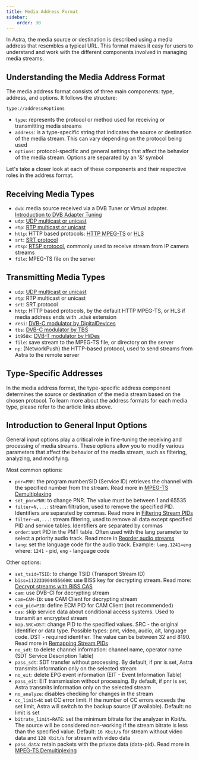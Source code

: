 ```yaml
---
title: Media Address Format
sidebar:
    order: 30
---
```


In Astra, the media source or destination is described using a media address that resembles a typical URL. This format makes it easy for users to understand and work with the different components involved in managing media streams.

## Understanding the Media Address Format

The media address format consists of three main components: type, address, and options. It follows the structure:

```
type://address#options
```

- `type`: represents the protocol or method used for receiving or transmitting media streams
- `address`: is a type-specific string that indicates the source or destination of the media stream. This can vary depending on the protocol being used
- `options`: protocol-specific and general settings that affect the behavior of the media stream. Options are separated by an '&' symbol

Let's take a closer look at each of these components and their respective roles in the address format.

## Receiving Media Types

- `dvb`: media source received via a DVB Tuner or Virtual adapter. [Introduction to DVB Adapter Tuning](/en/astra/adapters/)
- `udp`: [UDP multicast or unicast](/en/astra/receiving-udp/)
- `rtp`: [RTP multicast or unicast](/en/astra/receiving-udp/)
- `http`: HTTP based protocols: [HTTP MPEG-TS](/en/astra/receiving-http/http/) or [HLS](/en/astra/receiving-http/hls/)
- `srt`: [SRT protocol](/en/astra/receiving/srt/)
- `rtsp`: [RTSP protocol](/en/astra/receiving/rtsp/), commonly used to receive stream from IP camera streams
- `file`: MPEG-TS file on the server

## Transmitting Media Types

- `udp`: [UDP multicast or unicast](/en/astra/delivery-udp/)
- `rtp`: RTP multicast or unicast
- `srt`: SRT protocol
- `http`: HTTP based protocols, by the default HTTP MPEG-TS, or HLS if media address ends with `.m3u8` extension
- `resi`: [DVB-C modulator by DigitalDevices](/en/astra/delivery-broadcast/resi-dvb-c-modulator/)
- `tbs`: [DVB-C modulator by TBS](/en/astra/delivery-broadcast/tbs-dvb-c-modulator/)
- `it950x`: [DVB-T modulator by HiDes](/en/astra/delivery-broadcast/hides-dvb-t-modulator/)
- `file`: save stream to the MPEG-TS file, or directory on the server
- `np`: (NetworkPush) the HTTP-based protocol, used to send streams from Astra to the remote server

## Type-Specific Addresses

In the media address format, the type-specific address component determines the source or destination of the media stream based on the chosen protocol. To learn more about the address formats for each media type, please refer to the article links above.

## Introduction to General Input Options

General input options play a critical role in fine-tuning the receiving and processing of media streams. These options allow you to modify various parameters that affect the behavior of the media stream, such as filtering, analyzing, and modifying.

Most common options:

- `pnr=PNR`: the program number/SID (Service ID) retrieves the channel with the specified number from the stream. Read more in [MPEG-TS Demultiplexing](/en/astra/streams/demux/)
- `set_pnr=PNR`: to change PNR. The value must be between 1 and 65535
- `filter=N,...`: stream filtration, used to remove the specified PID. Identifiers are separated by commas. Read more in [Filtering Stream PIDs](/en/astra/streams/filter/)
- `filter~=N,...`: stream filtering, used to remove all data except specified PID and service tables. Identifiers are separated by commas
- `order`: sort PID in the PMT table. Often used with the lang parameter to select a priority audio track. Read more in [Reorder audio streams](/en/astra/streams/order/)
- `lang`: set the language code for the audio track. Example: `lang.1241=eng` where: `1241` - pid, `eng` - language code

Other options:

- `set_tsid=TSID`: to change TSID (Transport Stream ID)
- `biss=1122330044556600`: use BISS key for decrypting stream. Read more: [Decrypt streams with BISS CAS](/en/astra/streams/decrypt-biss/)
- `cam`: use DVB-CI for decrypting stream
- `cam=CAM-ID`: use CAM Client for decrypting stream
- `ecm_pid=PID`: define ECM PID for CAM Client (not recommended)
- `cas`: skip service data about conditional access systems. Used to transmit an encrypted stream
- `map.SRC=DST`: change PID to the specified values. SRC - the original identifier or data type. Possible types: pmt, video, audio, ait, language code. DST - required identifier. The value can be between 32 and 8190. Read more in [Remapping Stream PIDs](/en/astra/streams/remap/)
- `no_sdt`: to delete channel information: channel name, operator name (SDT Service Description Table)
- `pass_sdt`: SDT transfer without processing. By default, if pnr is set, Astra transmits information only on the selected stream
- `no_eit`: delete EPG event information (EIT - Event Information Table)
- `pass_eit`: EIT transmission without processing. By default, if pnr is set, Astra transmits information only on the selected stream
- `no_analyze`: disables checking for changes in the stream
- `cc_limit=N`: set CC error limit. If the number of CC errors exceeds the set limit, Astra will switch to the backup source (if available). Default: no limit is set
- `bitrate_limit=RATE`: set the minimum bitrate for the analyzer in Kbit/s. The source will be considered non-working if the stream bitrate is less than the specified value. Default: `16 Kbit/s` for stream without video data and `128 Kbit/s` for stream with video data
- `pass_data`: retain packets with the private data (data-pid). Read more in [MPEG-TS Demultiplexing](/en/astra/streams/demux/)
